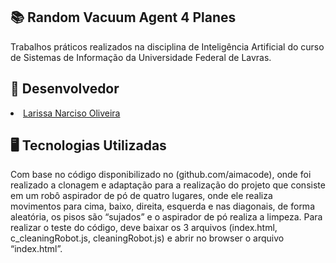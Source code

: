 <h2>&#128218 Random Vacuum Agent 4 Planes</h2>
Trabalhos práticos realizados na disciplina de Inteligência Artificial do curso de Sistemas de Informação da Universidade Federal de Lavras.

<h2>&#128100 Desenvolvedor </h2>
   <li><a href="https://github.com/larisnarciso" target="_blank">Larissa Narciso Oliveira</a></li>

<h2>&#128421 Tecnologias Utilizadas</h2>

<p> Com base no código disponibilizado no (github.com/aimacode), onde foi realizado a clonagem e adaptação para a realização do projeto que consiste em um robô aspirador de pó de quatro lugares, onde ele realiza movimentos para cima, baixo, direita, esquerda e nas diagonais, de forma aleatória, os pisos são “sujados” e o aspirador de pó realiza a limpeza.
Para realizar o teste do código, deve baixar os 3 arquivos (index.html, c_cleaningRobot.js, cleaningRobot.js) e abrir no browser o arquivo “index.html”.
</p>
</table>
